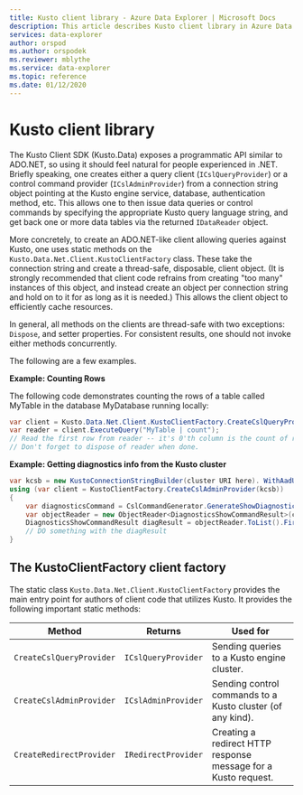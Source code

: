```yaml
---
title: Kusto client library - Azure Data Explorer | Microsoft Docs
description: This article describes Kusto client library in Azure Data Explorer.
services: data-explorer
author: orspod
ms.author: orspodek
ms.reviewer: mblythe
ms.service: data-explorer
ms.topic: reference
ms.date: 01/12/2020
---
```

# Kusto client library
    
The Kusto Client SDK (Kusto.Data) exposes a programmatic API
similar to ADO.NET, so using it should feel
natural for people experienced in .NET. Briefly speaking, one creates
either a query client (`ICslQueryProvider`) or a control command
provider (`ICslAdminProvider`) from a connection string object
pointing at the Kusto engine service, database, authentication
method, etc. This allows one to then issue data queries or
control commands by specifying the appropriate Kusto query language
string, and get back one or more data tables via the returned
`IDataReader` object.

More concretely, to create an ADO.NET-like client allowing queries against
Kusto, one uses static methods on the `Kusto.Data.Net.Client.KustoClientFactory`
class. These take the connection string and create a thread-safe, disposable,
client object. (It is strongly recommended that client code refrains from
creating "too many" instances of this object, and instead create an
object per connection string and hold on to it for as long as it is needed.)
This allows the client object to efficiently cache resources.

In general, all methods on the clients are thread-safe with two exceptions: `Dispose`, 
and setter properties. For consistent results, one should not invoke either methods
concurrently.

The following are a few examples.

**Example: Counting Rows**
 
The following code demonstrates counting the rows of a table called MyTable in the database MyDatabase running locally:

```csharp
var client = Kusto.Data.Net.Client.KustoClientFactory.CreateCslQueryProvider("https://help.kusto.windows.net/Samples;Fed=true");
var reader = client.ExecuteQuery("MyTable | count");
// Read the first row from reader -- it's 0'th column is the count of records in MyTable
// Don't forget to dispose of reader when done.
```

**Example: Getting diagnostics info from the Kusto cluster**

```csharp
var kcsb = new KustoConnectionStringBuilder(cluster URI here). WithAadUserPromptAuthentication();
using (var client = KustoClientFactory.CreateCslAdminProvider(kcsb))
{
    var diagnosticsCommand = CslCommandGenerator.GenerateShowDiagnosticsCommand();
    var objectReader = new ObjectReader<DiagnosticsShowCommandResult>(client.ExecuteControlCommand(diagnosticsCommand));
    DiagnosticsShowCommandResult diagResult = objectReader.ToList().FirstOrDefault();
    // DO something with the diagResult    
}
```



## The KustoClientFactory client factory

The static class `Kusto.Data.Net.Client.KustoClientFactory` provides the main entry point for authors
of client code that utilizes Kusto. It provides the following important static methods:

|Method                                      |Returns                                |Used for                                                      |
|--------------------------------------------|---------------------------------------|--------------------------------------------------------------|
|`CreateCslQueryProvider`                    |`ICslQueryProvider`                    |Sending queries to a Kusto engine cluster.                    |
|`CreateCslAdminProvider`                    |`ICslAdminProvider`                    |Sending control commands to a Kusto cluster (of any kind).    |
|`CreateRedirectProvider`                    |`IRedirectProvider`                    |Creating a redirect HTTP response message for a Kusto request.|

